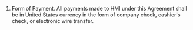 1. Form of Payment. All payments made to HMI under this Agreement shall
be in United States currency in the form of company check, cashier's
check, or electronic wire transfer.